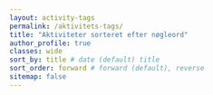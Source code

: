 ```yaml
---
layout: activity-tags
permalink: /aktivitets-tags/
title: "Aktiviteter sorteret efter nøgleord"
author_profile: true
classes: wide
sort_by: title # date (default) title
sort_order: forward # forward (default), reverse
sitemap: false
---
```

